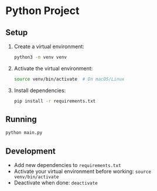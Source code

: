 # Python Project

## Setup

1. Create a virtual environment:
   ```bash
   python3 -m venv venv
   ```

2. Activate the virtual environment:
   ```bash
   source venv/bin/activate  # On macOS/Linux
   ```

3. Install dependencies:
   ```bash
   pip install -r requirements.txt
   ```

## Running

```bash
python main.py
```

## Development

- Add new dependencies to `requirements.txt`
- Activate your virtual environment before working: `source venv/bin/activate`
- Deactivate when done: `deactivate`

